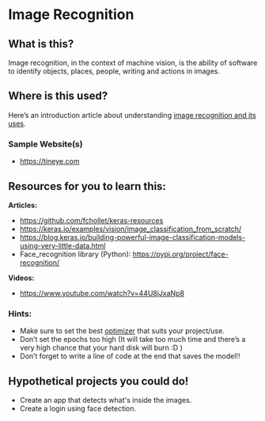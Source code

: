 # Image Recognition 

## What is this? 
Image recognition, in the context of machine vision, is the ability of software to identify objects, places, people, writing and actions in images.


## Where is this used?
Here’s an introduction article about understanding [image recognition and its uses](https://www.einfochips.com/blog/understanding-image-recognition-and-its-uses/).


### Sample Website(s)
- https://tineye.com

## Resources for you to learn this:
**Articles:**
 - https://github.com/fchollet/keras-resources
 - https://keras.io/examples/vision/image_classification_from_scratch/
 - https://blog.keras.io/building-powerful-image-classification-models-using-very-little-data.html
 - Face_recognition library (Python): https://pypi.org/project/face-recognition/

**Videos:**
 - https://www.youtube.com/watch?v=44U8jJxaNp8

### Hints:
- Make sure to set the best [optimizer](https://keras.io/api/optimizers/) that suits your project/use.
- Don’t set the epochs too high (It will take too much time and there’s a very high chance that your hard disk will burn :D )
- Don’t forget to write a line of code at the end that saves the model!!


## Hypothetical projects you could do!
- Create an app that detects what's inside the images.
- Create a login using face detection.
